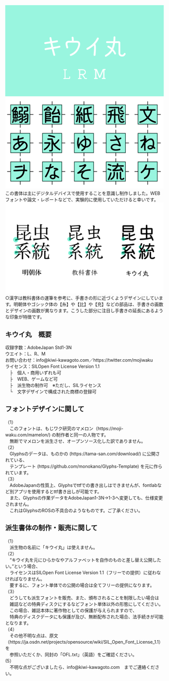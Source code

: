 
<img src="https://github.com/Kiwi-KawagotoKajiru/Kiwi-Maru/blob/master/documentation/kiwi01.png">
<img src="https://github.com/Kiwi-KawagotoKajiru/Kiwi-Maru/blob/master/documentation/kiwi02.png">
　この書体は主にデジタルデバイスで使用することを意識し制作しました。WEBフォントや論文・レポートなどで、実験的に使用していただけると幸いです。<br>
<img src="https://github.com/Kiwi-KawagotoKajiru/Kiwi-Maru/blob/master/documentation/kiwi03.png"> 
 ○漢字は教科書体の運筆を参考に、手書きの形に近づくようデザインにしています。明朝体やゴシック体の【糸】や【比】や【充】などの部品は、手書きの画数とデザインの画数が異なります。こうした部分に注目し手書きの延長にあるような印象が特徴です。<br>
<h2>キウイ丸　概要</h2>
収録字数：AdobeJapan Std1-3N<br>
ウエイト：L、R、M<br>
お問い合わせ：info@kiwi-kawagoto.com／https://twitter.com/mojiwaku<br>
ライセンス：SILOpen Font License Version 1.1<br>
　├　個人・商用いずれも可<br>
　├　WEB、ゲームなど可<br>
　├　派生物の制作可　※ただし、SILライセンス<br>
　└　文字デザインで構成された商標の登録可<br>

<h2>フォントデザインに関して</h2>
（1）<br>
　このフォントは、もじワク研究のマメロン（https://moji-waku.com/mamelon/) の制作者と同一の人物です。<br>
　無断でマメロンを派生させ、オープンソース化した訳でありません。<br>
（2）<br>
　Glyphsのデータは、ものかの (https://tama-san.com/download/) に公開されている、<br>
　テンプレート (https://github.com/monokano/Glyphs-Template) を元に作られています。<br>
（3）<br>
　AdobeJapanの性質上、Glyphsでttfでの書き出しはできませんが、fontlabなど別アプリを使用するとttf書き出しが可能です。<br>
 　また、Glyphsの作業データをAdobeJapan1-3N→1-3へ変更しても、仕様変更されません。<br>
 　これはGlyphsのROSの不具合のようなものです。ご了承ください。<br>

<h2>派生書体の制作・販売に関して</h2>
（1）<br>
 　派生物の名前に「キウイ丸」は使えません。<br>
（2）<br>
 　“キウイ丸を元にひらかなやアルファベットを自作のものと差し替え公開したい。”という場合、<br>
 　ライセンスはSILOpen Font License Version 1.1（フリーでの提供）に従わなければなりません。<br>
 　要するに、フォント単体での公開の場合は全てフリーの提供になります。<br>
（3）<br>
 　どうしても派生フォントを販売、また、頒布されることを制限したい場合は<br>
 　雑誌などの特典ディスクにするなどフォント単体以外の形態にしてください。<br>
 　この場合、雑誌本体に著作物としての保護が与えられますので、<br>
 　特典のディスクデータにも保護が及び、無断配布された場合、法手続きが可能となります。<br>
（4）<br>
　その他不明な点は、原文（https://ja.osdn.net/projects/opensource/wiki/SIL_Open_Font_License_1.1） を<br>
　参照いただくか、同封の「OFL.txt」（英語）をご確認ください。<br>
 (5）<br>
 　不明な点がございましたら、info@kiwi-kawagoto.com　までご連絡ください。
 
 
 
 <h2></h2>
	
